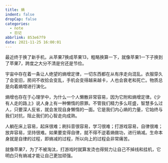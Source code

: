 ```yaml
---
title: 熵
indent: false
dropCap: false
categories:
  - note
  - 日记
abbrlink: 853e67f9
date: 2021-11-25 16:00:01
---
```


最近终于换了新手机，从苹果7换成苹果13，粗略换算一下，就像苹果1一下子换到了苹果7，跨度之大分不清是穷还是节俭。

宇宙中存在着一条让人绝望的熵增定律，一切东西都在从有序走向混乱。衣服穿久了会变旧，房间不收拾会变乱，手机会变得越来越卡，人也会衰老和死亡。物质总是向着熵增进行演化。

熵增也存在于心理学中，为什么一个人懒散非常容易，因为它附和熵增定律。《少有人走的路上》说人身上有一种懒惰的原罪。不管我们精力多么旺盛，智慧多么过人，只要深人反省，就会发现自身懒惰的一面。它是我们内心熵的力量，它始终与我们对抗，阻止我们的心智走向成熟。

人躺在床上容易，起床很难；刷抖音很容易，学习很难；打游戏容易，自律很难；放弃容易，坚持很难。如果要变得自律，就不得不逆着熵做功，进行熵减。生命本身就是自律的过程，即熵减的过程，所以向上的过程会非常痛苦。

就像苹果7，为了不被淘汰，打游戏时就算发烫也得努力让自己不掉线和挂机，它明白只有熵减才能让自己更加顽强。
